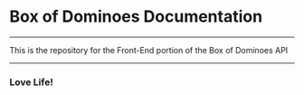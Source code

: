 # Box of Dominoes Documentation
***
This is the repository for the Front-End portion of the Box of Dominoes API
***
### Love Life!

